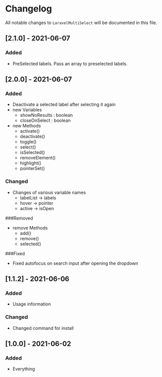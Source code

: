 # Changelog

All notable changes to `LaravelMultiSelect` will be documented in this file.

## [2.1.0] - 2021-06-07
### Added
* PreSelected labels. Pass an array to preselected labels.

## [2.0.0] - 2021-06-07
### Added
* Deactivate a selected label after selecting it again
* new Variables
    * showNoResults : boolean
    * closeOnSelect : boolean  
* new Methods
    * activate()
    * deactivate()
    * toggle()
    * select()
    * isSelected()
    * removeElement()
    * highlight()
    * pointerSet()

### Changed
* Changes of various variable names 
    * labelList -> labels
    * hover -> pointer
    * active -> isOpen
    
###Removed
* remove Methods
    * add()
    * remove()
    * selected()

###Fixed
* Fixed autofocus on search input after opening the dropdown

## [1.1.2] - 2021-06-06
### Added
- Usage information

### Changed
- Changed command for install

## [1.0.0] - 2021-06-02

### Added
- Everything
